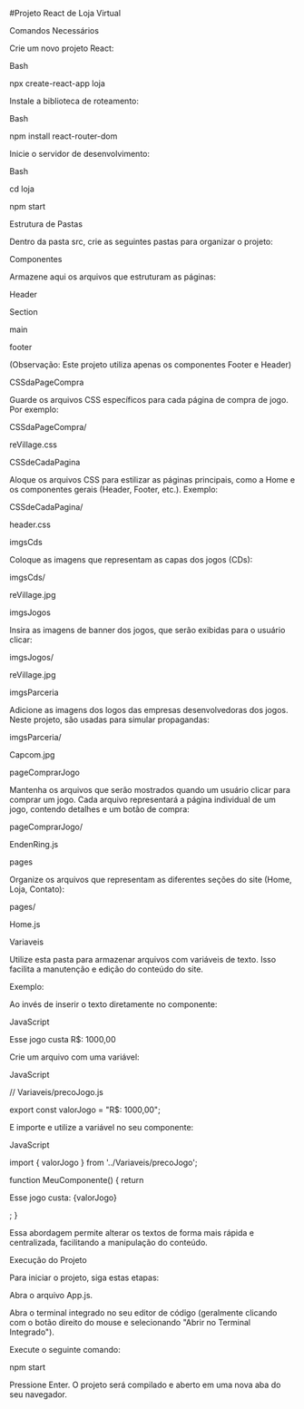 #Projeto React de Loja Virtual

Comandos Necessários

Crie um novo projeto React:

Bash



npx create-react-app loja

Instale a biblioteca de roteamento:

Bash



npm install react-router-dom

Inicie o servidor de desenvolvimento:

Bash



cd loja

npm start

Estrutura de Pastas

Dentro da pasta src, crie as seguintes pastas para organizar o projeto:



Componentes

Armazene aqui os arquivos que estruturam as páginas:



Header

Section

main

footer

(Observação: Este projeto utiliza apenas os componentes Footer e Header)



CSSdaPageCompra

Guarde os arquivos CSS específicos para cada página de compra de jogo. Por exemplo:



CSSdaPageCompra/

reVillage.css

CSSdeCadaPagina

Aloque os arquivos CSS para estilizar as páginas principais, como a Home e os componentes gerais (Header, Footer, etc.). Exemplo:



CSSdeCadaPagina/

header.css

imgsCds

Coloque as imagens que representam as capas dos jogos (CDs):



imgsCds/

reVillage.jpg

imgsJogos

Insira as imagens de banner dos jogos, que serão exibidas para o usuário clicar:



imgsJogos/

reVillage.jpg

imgsParceria

Adicione as imagens dos logos das empresas desenvolvedoras dos jogos. Neste projeto, são usadas para simular propagandas:



imgsParceria/

Capcom.jpg

pageComprarJogo

Mantenha os arquivos que serão mostrados quando um usuário clicar para comprar um jogo. Cada arquivo representará a página individual de um jogo, contendo detalhes e um botão de compra:



pageComprarJogo/

EndenRing.js

pages

Organize os arquivos que representam as diferentes seções do site (Home, Loja, Contato):



pages/

Home.js

Variaveis

Utilize esta pasta para armazenar arquivos com variáveis de texto. Isso facilita a manutenção e edição do conteúdo do site.



Exemplo:



Ao invés de inserir o texto diretamente no componente:



JavaScript



<p>Esse jogo custa R$: 1000,00</p>

Crie um arquivo com uma variável:



JavaScript



// Variaveis/precoJogo.js

export const valorJogo = "R$: 1000,00";

E importe e utilize a variável no seu componente:



JavaScript

import { valorJogo } from '../Variaveis/precoJogo';

function MeuComponente() {
return <p>Esse jogo custa: {valorJogo}</p>;
}

Essa abordagem permite alterar os textos de forma mais rápida e centralizada, facilitando a manipulação do conteúdo.

Execução do Projeto

Para iniciar o projeto, siga estas etapas:

Abra o arquivo App.js.

Abra o terminal integrado no seu editor de código (geralmente clicando com o botão direito do mouse e selecionando "Abrir no Terminal Integrado").

Execute o seguinte comando:

npm start

Pressione Enter. O projeto será compilado e aberto em uma nova aba do seu navegador.
